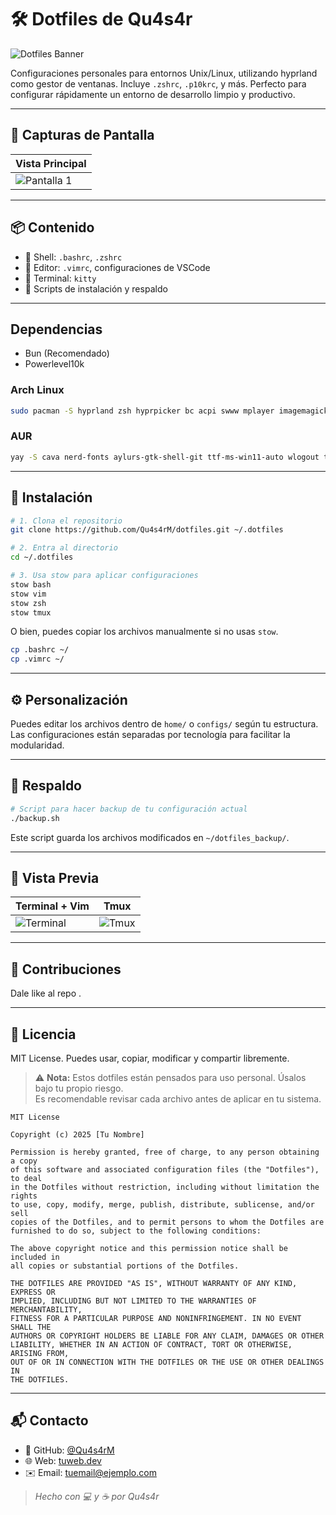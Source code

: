 
# 🛠️ Dotfiles de Qu4s4r

![Dotfiles Banner](https://via.placeholder.com/1200x400.png?text=Dotfiles+de+Tu+Nombre)

Configuraciones personales para entornos Unix/Linux, utilizando hyprland como gestor de ventanas. Incluye `.zshrc`, `.p10krc`, y más. Perfecto para configurar rápidamente un entorno de desarrollo limpio y productivo.

---

## 📸 Capturas de Pantalla

| Vista Principal |
|------------------|
| ![Pantalla 1](https://github.com/user-attachments/assets/1cb43aa5-3dde-493a-8abc-974d0555b716) |

---

## 📦 Contenido

- 🐚 Shell: `.bashrc`, `.zshrc`
- 📝 Editor: `.vimrc`, configuraciones de VSCode
- 🔧 Terminal: `kitty`
- 📁 Scripts de instalación y respaldo

---

## Dependencias

- Bun (Recomendado)
- Powerlevel10k

### Arch Linux

```bash
sudo pacman -S hyprland zsh hyprpicker bc acpi swww mplayer imagemagick wl-clipboard playerctl code rofi-wayland fastfetch kitty noto-fonts qt6-wayland qt6-base xdg-desktop-portal xdg-desktop-portal-hyprland xdg-desktop-portal-wlr pavucontrol brightnessctl pamixer net-tools mpc papirus-icon-theme ttf-fira-code ttf-cascadia-code twolame dart-sass grim slurp
```

### AUR

```bash
yay -S cava nerd-fonts aylurs-gtk-shell-git ttf-ms-win11-auto wlogout ttf-google-fonts-git swaylock-effects zsh-syntax-highlighting zsh-autosuggestions
```



---

## 🚀 Instalación

```bash
# 1. Clona el repositorio
git clone https://github.com/Qu4s4rM/dotfiles.git ~/.dotfiles

# 2. Entra al directorio
cd ~/.dotfiles

# 3. Usa stow para aplicar configuraciones
stow bash
stow vim
stow zsh
stow tmux
```

O bien, puedes copiar los archivos manualmente si no usas `stow`.

```bash
cp .bashrc ~/
cp .vimrc ~/
```

---

## ⚙️ Personalización

Puedes editar los archivos dentro de `home/` o `configs/` según tu estructura. Las configuraciones están separadas por tecnología para facilitar la modularidad.

---

## 🔁 Respaldo

```bash
# Script para hacer backup de tu configuración actual
./backup.sh
```

Este script guarda los archivos modificados en `~/dotfiles_backup/`.

---

## 📸 Vista Previa

| Terminal + Vim | Tmux |
|----------------|------|
| ![Terminal](https://via.placeholder.com/400x200.png?text=Terminal+%2B+Vim) | ![Tmux](https://via.placeholder.com/400x200.png?text=Tmux) |

---

## 🤝 Contribuciones

Dale like al repo .

---

## 📜 Licencia

MIT License. Puedes usar, copiar, modificar y compartir libremente.

> ⚠️ **Nota:** Estos dotfiles están pensados para uso personal. Úsalos bajo tu propio riesgo.  
> Es recomendable revisar cada archivo antes de aplicar en tu sistema.

```
MIT License

Copyright (c) 2025 [Tu Nombre]

Permission is hereby granted, free of charge, to any person obtaining a copy
of this software and associated configuration files (the "Dotfiles"), to deal
in the Dotfiles without restriction, including without limitation the rights
to use, copy, modify, merge, publish, distribute, sublicense, and/or sell
copies of the Dotfiles, and to permit persons to whom the Dotfiles are
furnished to do so, subject to the following conditions:

The above copyright notice and this permission notice shall be included in
all copies or substantial portions of the Dotfiles.

THE DOTFILES ARE PROVIDED "AS IS", WITHOUT WARRANTY OF ANY KIND, EXPRESS OR
IMPLIED, INCLUDING BUT NOT LIMITED TO THE WARRANTIES OF MERCHANTABILITY,
FITNESS FOR A PARTICULAR PURPOSE AND NONINFRINGEMENT. IN NO EVENT SHALL THE
AUTHORS OR COPYRIGHT HOLDERS BE LIABLE FOR ANY CLAIM, DAMAGES OR OTHER
LIABILITY, WHETHER IN AN ACTION OF CONTRACT, TORT OR OTHERWISE, ARISING FROM,
OUT OF OR IN CONNECTION WITH THE DOTFILES OR THE USE OR OTHER DEALINGS IN
THE DOTFILES.
```

---

## 📬 Contacto

- 🐙 GitHub: [@Qu4s4rM](https://github.com/Qu4s4rM)
- 🌐 Web: [tuweb.dev](https://tuweb.dev)
- ✉️ Email: tuemail@ejemplo.com

> _Hecho con 💻 y ☕ por Qu4s4r_
